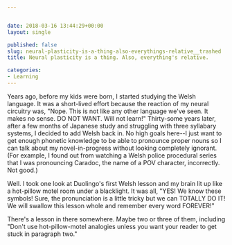 ```yaml
---


date: 2018-03-16 13:44:29+00:00
layout: single

published: false
slug: neural-plasticity-is-a-thing-also-everythings-relative__trashed
title: Neural plasticity is a thing. Also, everything's relative.

categories:
- Learning
---
```


Years ago, before my kids were born, I started studying the Welsh language. It was a short-lived effort because the reaction of my neural circuitry was, "Nope. This is not like any other language we've seen. It makes no sense. DO NOT WANT. Will not learn!" Thirty-some years later, after a few months of Japanese study and struggling with three syllabary systems, I decided to add Welsh back in. No high goals here--I just want to get enough phonetic knowledge to be able to pronounce proper nouns so I can talk about my novel-in-progress without looking completely ignorant. (For example, I found out from watching a Welsh police procedural series that I was pronouncing Caradoc, the name of a POV character, incorrectly. Not good.)

Well. I took one look at Duolingo's first Welsh lesson and my brain lit up like a hot-pillow motel room under a blacklight. It was all, "YES! We know these symbols! Sure, the pronunciation is a little tricky but we can TOTALLY DO IT! We will swallow this lesson whole and remember every word FOREVER!"

There's a lesson in there somewhere. Maybe two or three of them, including "Don't use hot-pillow-motel analogies unless you want your reader to get stuck in paragraph two."

